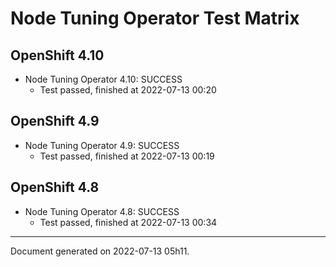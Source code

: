 
Node Tuning Operator Test Matrix
================================

OpenShift 4.10
--------------



* Node Tuning Operator 4.10: SUCCESS
  - Test passed, finished at 2022-07-13 00:20






OpenShift 4.9
-------------



* Node Tuning Operator 4.9: SUCCESS
  - Test passed, finished at 2022-07-13 00:19






OpenShift 4.8
-------------



* Node Tuning Operator 4.8: SUCCESS
  - Test passed, finished at 2022-07-13 00:34






---
Document generated on 2022-07-13 05h11.
